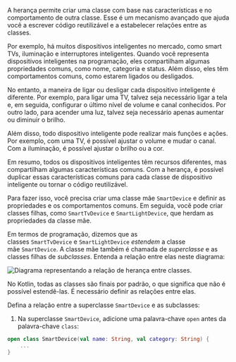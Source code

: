 A herança permite criar uma classe com base nas características e no comportamento de outra classe. Esse é um mecanismo avançado que ajuda você a escrever código reutilizável e a estabelecer relações entre as classes.

Por exemplo, há muitos dispositivos inteligentes no mercado, como smart TVs, iluminação e interruptores inteligentes. Quando você representa dispositivos inteligentes na programação, eles compartilham algumas propriedades comuns, como nome, categoria e status. Além disso, eles têm comportamentos comuns, como estarem ligados ou desligados.

No entanto, a maneira de ligar ou desligar cada dispositivo inteligente é diferente. Por exemplo, para ligar uma TV, talvez seja necessário ligar a tela e, em seguida, configurar o último nível de volume e canal conhecidos. Por outro lado, para acender uma luz, talvez seja necessário apenas aumentar ou diminuir o brilho.

Além disso, todo dispositivo inteligente pode realizar mais funções e ações. Por exemplo, com uma TV, é possível ajustar o volume e mudar o canal. Com a iluminação, é possível ajustar o brilho ou a cor.

Em resumo, todos os dispositivos inteligentes têm recursos diferentes, mas compartilham algumas características comuns. Com a herança, é possível duplicar essas características comuns para cada classe de dispositivo inteligente ou tornar o código reutilizável.

Para fazer isso, você precisa criar uma classe mãe `SmartDevice` e definir as propriedades e os comportamentos comuns. Em seguida, você pode criar classes filhas, como `SmartTvDevice` e `SmartLightDevice`, que herdam as propriedades da classe mãe.

Em termos de programação, dizemos que as classes `SmartTvDevice` e `SmartLightDevice` _estendem_ a classe mãe `SmartDevice`. A classe mãe também é chamada de _superclasse_ e as classes filhas de _subclasses_. Entenda a relação entre elas neste diagrama:

![Diagrama representando a relação de herança entre classes.](https://developer.android.com/static/codelabs/basic-android-kotlin-compose-classes-and-objects/img/2ef71833a17da581.png?hl=pt-br)

No Kotlin, todas as classes são finais por padrão, o que significa que não é possível estendê-las. É necessário definir as relações entre elas.

Defina a relação entre a superclasse `SmartDevice` e as subclasses:

1. Na superclasse `SmartDevice`, adicione uma palavra-chave `open` antes da palavra-chave `class`:
```Kotlin
open class SmartDevice(val name: String, val category: String) {
    ...
}
```